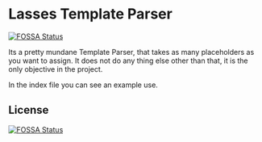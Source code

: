 # Lasses Template Parser
[![FOSSA Status](https://app.fossa.io/api/projects/git%2Bgithub.com%2FXerrion%2Flasses_template_parser.svg?type=shield)](https://app.fossa.io/projects/git%2Bgithub.com%2FXerrion%2Flasses_template_parser?ref=badge_shield)


Its a pretty mundane Template Parser, that takes as many placeholders as you want to assign.
It does not do any thing else other than that, it is the only objective in the project.

In the index file you can see an example use.


## License
[![FOSSA Status](https://app.fossa.io/api/projects/git%2Bgithub.com%2FXerrion%2Flasses_template_parser.svg?type=large)](https://app.fossa.io/projects/git%2Bgithub.com%2FXerrion%2Flasses_template_parser?ref=badge_large)